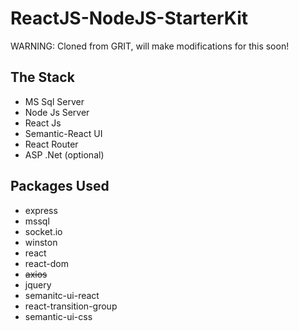 # ReactJS-NodeJS-StarterKit
WARNING: Cloned from GRIT, will make modifications for this soon!

## The Stack
- MS Sql Server
- Node Js Server
- React Js
- Semantic-React UI
- React Router
- ASP .Net (optional)

## Packages Used
- express
- mssql
- socket.io
- winston
- react
- react-dom
- ~~axios~~
- jquery
- semanitc-ui-react
- react-transition-group
- semantic-ui-css

